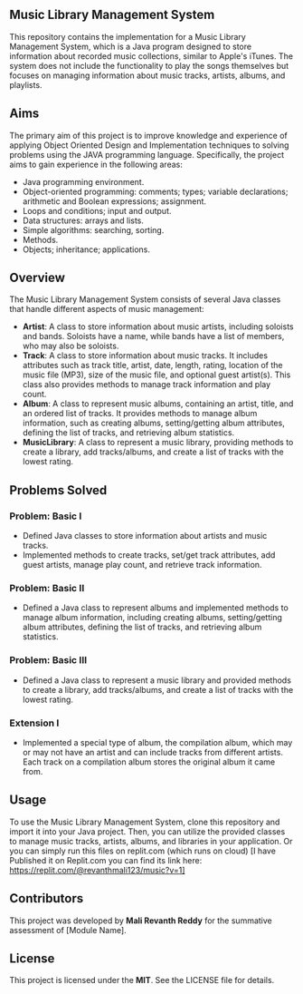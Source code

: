 ## Music Library Management System
This repository contains the implementation for a Music Library Management System, which is a Java program designed to store information about recorded music collections, similar to Apple's iTunes. The system does not include the functionality to play the songs themselves but focuses on managing information about music tracks, artists, albums, and playlists.

## Aims

The primary aim of this project is to improve knowledge and experience of applying Object Oriented Design and Implementation techniques to solving problems using the JAVA programming language. Specifically, the project aims to gain experience in the following areas:

-   Java programming environment.
-   Object-oriented programming: comments; types; variable declarations; arithmetic and Boolean expressions; assignment.
-   Loops and conditions; input and output.
-   Data structures: arrays and lists.
-   Simple algorithms: searching, sorting.
-   Methods.
-   Objects; inheritance; applications.

## Overview

The Music Library Management System consists of several Java classes that handle different aspects of music management:

-   **Artist**: A class to store information about music artists, including soloists and bands. Soloists have a name, while bands have a list of members, who may also be soloists.
-   **Track**: A class to store information about music tracks. It includes attributes such as track title, artist, date, length, rating, location of the music file (MP3), size of the music file, and optional guest artist(s). This class also provides methods to manage track information and play count.
-   **Album**: A class to represent music albums, containing an artist, title, and an ordered list of tracks. It provides methods to manage album information, such as creating albums, setting/getting album attributes, defining the list of tracks, and retrieving album statistics.
-   **MusicLibrary**: A class to represent a music library, providing methods to create a library, add tracks/albums, and create a list of tracks with the lowest rating.

## Problems Solved

### Problem: Basic I

-   Defined Java classes to store information about artists and music tracks.
-   Implemented methods to create tracks, set/get track attributes, add guest artists, manage play count, and retrieve track information.

### Problem: Basic II

-   Defined a Java class to represent albums and implemented methods to manage album information, including creating albums, setting/getting album attributes, defining the list of tracks, and retrieving album statistics.

### Problem: Basic III

-   Defined a Java class to represent a music library and provided methods to create a library, add tracks/albums, and create a list of tracks with the lowest rating.

### Extension I

-   Implemented a special type of album, the compilation album, which may or may not have an artist and can include tracks from different artists. Each track on a compilation album stores the original album it came from.


## Usage

To use the Music Library Management System, clone this repository and import it into your Java project. Then, you can utilize the provided classes to manage music tracks, artists, albums, and libraries in your application.
Or you can simply run this files on replit.com (which runs on cloud) 
[I have Published it on Replit.com you can find its link here: https://replit.com/@revanthmali123/music?v=1]

## Contributors

This project was developed by **Mali Revanth Reddy** for the summative assessment of [Module Name].

## License

This project is licensed under the **MIT**. See the LICENSE file for details.
